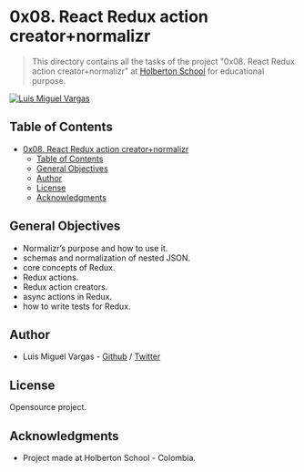 # 0x08. React Redux action creator+normalizr

> This directory contains all the tasks of the project "0x08. React Redux action creator+normalizr" at [Holberton School](https://www.holbertonschool.com 'Holberton School.') for educational purpose.

[![Luis Miguel Vargas](https://img.shields.io/twitter/url?style=social&url=https%3A%2F%2Ftwitter.com%2Fluismvargasg1)](https://twitter.com/luismvargasg1)

## Table of Contents

- [0x08. React Redux action creator+normalizr](#0x08-react-redux-action-creatornormalizr)
  - [Table of Contents](#table-of-contents)
  - [General Objectives](#general-objectives)
  - [Author](#author)
  - [License](#license)
  - [Acknowledgments](#acknowledgments)

## General Objectives

- Normalizr’s purpose and how to use it.
- schemas and normalization of nested JSON.
- core concepts of Redux.
- Redux actions.
- Redux action creators.
- async actions in Redux.
- how to write tests for Redux.

## Author

- Luis Miguel Vargas - [Github](https://github.com/luismvargasg) / [Twitter](https://twitter.com/luismvargasg1)

## License

Opensource project.

## Acknowledgments

- Project made at Holberton School - Colombia.
